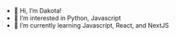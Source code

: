 - 👋 Hi, I’m Dakota!
- 👀 I’m interested in Python, Javascript
- 🌱 I’m currently learning Javascript, React, and NextJS

<!---
xhellcat1942x/xhellcat1942x is a ✨ special ✨ repository because its `README.md` (this file) appears on your GitHub profile.
You can click the Preview link to take a look at your changes.
--->
